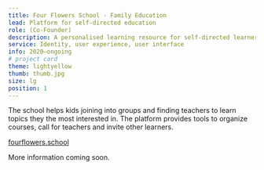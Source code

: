 ```yaml
---
title: Four Flowers School · Family Education
lead: Platform for self-directed education
role: (Co-Founder)
description: A personalised learning resource for self‑directed learners.
service: Identity, user experience, user interface
info: 2020—ongoing
# project card
theme: lightyellow
thumb: thumb.jpg
size: lg
position: 1
---
```


The school helps kids joining into groups and finding teachers to learn topics they the most interested in. The platform provides tools to organize courses, call for teachers and invite other learners.

[fourflowers.school](https://freemia.school)

More information coming soon.